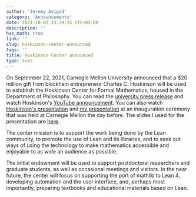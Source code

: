 ```yaml
---
author: 'Jeremy Avigad'
category: 'Announcements'
date: 2021-10-02 23:39:15 UTC+02:00
description: ''
has_math: true
link: ''
slug: hoskinson-center-announced
tags: ''
title: Hoskinson Center announced
type: text
---
```


On September 22, 2021, Carnegie Mellon University announced that a $20 million gift
from blockhain entrepreneur Charles C. Hoskinson will be used to establish the Hoskinson
Center for Formal Mathematics, housed in the Department of Philosophy.
You can read the [university press release](https://www.cmu.edu/news/stories/archives/2021/september/hoskinson-center-for-formal-mathematics.html) and
watch Hoskinson's [YouTube announcement](https://www.youtube.com/watch?v=3snIzhjqsk0&ab_channel=CharlesHoskinson). You can also watch
[Hoskinson's presentation](https://www.youtube.com/watch?v=gCLJOrJFLZQ&ab_channel=IOHK) and
[my presentation](https://www.youtube.com/watch?v=tbz6cdnFyPc&ab_channel=IOHK) at an
inauguration ceremony that was held at Carnegie Mellon the day before.
The slides I used for the presentation are [here](https://www.andrew.cmu.edu/user/avigad/Talks/hoskinson_inaugural.pdf).

The center mission is to support the work being done by the Lean community,
to promote the use of Lean and its libraries,
and to seek out ways of using the technology to make mathematics accessible and enjoyable to
as wide an audience as possible.

The initial endowment will be used to support postdoctoral researchers and graduate students,
as well as occasional meetings and visitors.
In the near future, the center will focus on supporting the port of mathlib to Lean 4,
developing automation and the user interface, and, perhaps most importantly,
preparing textbooks and educational materials based on Lean.
